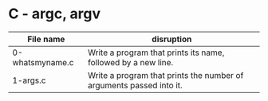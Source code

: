 # C - argc, argv

| File name       | disruption                                                          |
| --------------- | ------------------------------------------------------------------- |
| 0-whatsmyname.c | Write a program that prints its name, followed by a new line.       |
| 1-args.c        | Write a program that prints the number of arguments passed into it. |
